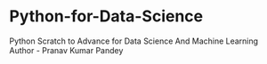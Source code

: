 # Python-for-Data-Science
Python Scratch to Advance for Data Science And Machine Learning 
<br>
Author - Pranav Kumar Pandey
